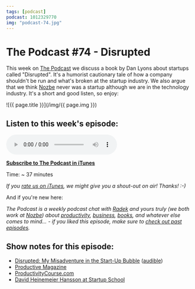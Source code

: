```yaml
---
tags: [podcast]
podcast: 1012329770
img: "podcast-74.jpg"
---
```


# The Podcast #74 - Disrupted

This week on [The Podcast][p] we discuss a book by Dan Lyons about startups called "Disrupted". It's a humorist cautionary tale of how a company shouldn't be run and what's broken at the startup industry. We also argue that we think [Nozbe][n] never was a startup although we are in the technology industry. It's a short and good listen, so enjoy:

<!--More-->

![{{ page.title }}](/img/{{ page.img }})

## Listen to this week's episode:

<audio controls>
<source src="https://files.nozbe.com/podcast/074.mp3" type="audio/mpeg">
</audio>

**[Subscribe to The Podcast in iTunes][i]**

Time: ~ 37 minutes

*If you [rate us on iTunes][i], we might give you a shout-out on air! Thanks! :-)*

And if you're new here:

*The Podcast is a weekly podcast chat with [Radek][r] and yours truly (we both work at [Nozbe][n]) about [productivity](/productivity), [business](/business), [books](/books), and whatever else comes to mind… - if you liked this episode, make sure to [check out past episodes](/podcast).*

## Show notes for this episode:

  * [Disrupted: My Misadventure in the Start-Up Bubble](https://www.amazon.com/Disrupted-My-Misadventure-Start-Up-Bubble/dp/0316306088/) ([audible](http://www.audible.com/pd/Bios-Memoirs/Disrupted-Audiobook/B01DDV7SXY/))
  * [Productive Magazine](http://productivemag.com/)
  * [ProductivityCourse.com](http://productivitycourse.com/)
  * [David Heinemeier Hansson at Startup School](https://www.youtube.com/watch?v=0CDXJ6bMkMY)

[e]: /podcast-74

[p]: /podcast
[n]: https://michael.gratis/nozbe
[r]: https://michael.gratis/radex
[i]: https://michael.gratis/thepodcast